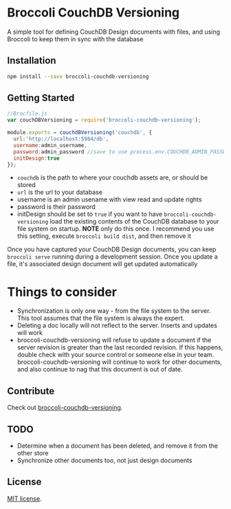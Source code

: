 # Broccoli CouchDB Versioning

A simple tool for defining CouchDB Design documents with files, and using Broccoli to 
keep them in sync with the database

## Installation

```bash
npm install --save broccoli-couchdb-versioning
```

## Getting Started

```javascript
//Brocfile.js
var couchDBVersioning = require('broccoli-couchdb-versioning');

module.exports = couchdBVersioning('couchdb', {
  url:'http://localhost:5984/db',
  username:admin_username,
  password:admin_password //save to use process.env.COUCHDB_ADMIN_PASSWORD,
  initDesign:true
});
```
* `couchdb` is the path to where your couchdb assets are, or should be stored
* `url` is the url to your database
* username is an admin usename with view read and update rights
* password is their password
* initDesign should be set to `true` if you want to have `broccoli-couchdb-versioning` load
the existing contents of the CouchDB database to your file system on startup. **NOTE** only do this
once. I recommend you use this setting, execute `broccoli build dist`, and then remove it

Once you have captured your CouchDB Design documents, you can keep `broccoli serve` running during
a development session. Once you update a file, it's associated design document will get updated automatically 

# Things to consider
* Synchronization is only one way - from the file system to the server. This tool assumes
that the file system is always the expert. 
* Deleting a doc locally will not reflect to the server. Inserts and updates will work
* broccoli-couchdb-versioning will refuse to update a document if the server revision is greater than the last
recorded revision. If this happens, double check with your source control or someone else in your team. 
broccoli-couchdb-versioning will continue to work for other documents, and also continue to nag that this document is
out of date.

## Contribute

Check out
[broccoli-couchdb-versioning](https://github.com/tjhart/broccoli-couchdb-versioning).

## TODO

* Determine when a document has been deleted, and remove it from the other store
* Synchronize other documents too, not just design documents

## License

[MIT license](LICENSE.md).

